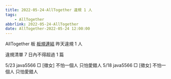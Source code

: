 ```yaml
---
title: 2022-05-24-AllTogether 違規 1 人
tags:
    - AllTogether
abbrlink: 2022-05-24-AllTogether
date: AllTogether-2022-05-24 12:00:00
---
```

AllTogether 板 [板規連結](https://www.ptt.cc/bbs/AllTogether/M.1643211430.A.5FB.html)
昨天違規 1 人
<!-- more -->

違規清單
7 日內不得超過 1 篇

5/23 java5566 □ [徵女] 不怕一個人  只怕愛錯人
5/18 java5566 □ [徵女] 不怕一個人  只怕愛錯人